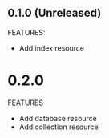 ## 0.1.0 (Unreleased)

FEATURES:

- Add index resource

# 0.2.0

FEATURES

- Add database resource
- Add collection resource